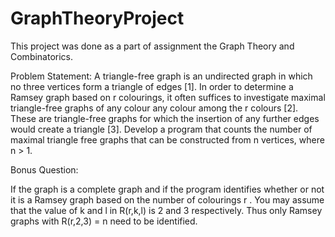 GraphTheoryProject
==================
This project was done as a part of assignment the Graph Theory and Combinatorics.

Problem Statement:
A triangle-free graph is an undirected graph in which no three vertices form a triangle of
edges [1]. In order to determine a Ramsey graph based on r colourings, it often suffices to
investigate maximal triangle-free graphs of any colour any colour among the r colours [2].
These are triangle-free graphs for which the insertion of any further edges would create a
triangle [3]. Develop a program that counts the number of maximal triangle free graphs
that can be constructed from n vertices, where n > 1. 






Bonus Question:

If the graph is a complete graph and if the program identifies whether or not it is a Ramsey
graph based on the number of colourings r . You may assume that the value of k and l in
R(r,k,l) is 2 and 3 respectively. Thus only Ramsey graphs with R(r,2,3) = n need to be
identified.
